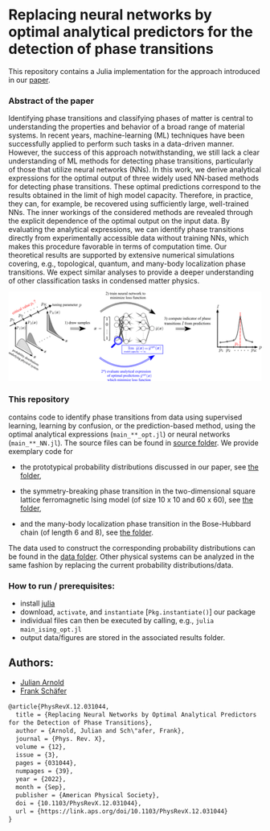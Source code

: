 # Replacing neural networks by optimal analytical predictors for the detection of phase transitions
This repository contains a Julia implementation for the approach introduced in our
[paper](https://link.aps.org/doi/10.1103/PhysRevX.12.031044).

### Abstract of the paper
Identifying phase transitions and classifying phases of matter is central to understanding the properties and behavior of a broad range of material systems. In recent years, machine-learning (ML) techniques have been successfully applied to perform such tasks in a data-driven manner. However, the success of this approach notwithstanding, we still lack a clear understanding of ML methods for detecting phase transitions, particularly of those that utilize neural networks (NNs). In this work, we derive analytical expressions for the optimal output of three widely used NN-based methods for detecting phase transitions. These optimal predictions correspond to the results obtained in the limit of high model capacity. Therefore, in practice, they can, for example, be recovered using sufficiently large, well-trained NNs. The inner workings of the considered methods are revealed through the explicit dependence of the optimal output on the input data. By evaluating the analytical expressions, we can identify phase transitions directly from experimentally accessible data without training NNs, which makes this procedure favorable in terms of computation time. Our theoretical results are supported by extensive numerical simulations covering, e.g., topological, quantum, and many-body localization phase transitions. We expect similar analyses to provide a deeper understanding of other classification tasks in condensed matter physics.

![](./assets/method.png)

### This repository

contains code to identify phase transitions from data using supervised learning, learning by confusion, or the prediction-based method, using the optimal analytical expressions (`main_**_opt.jl`) or neural networks (`main_**_NN.jl`). The source files can be found in [source folder](./src/). We provide exemplary code for

* the prototypical probability distributions discussed in our paper, see [the folder](./examples/prototypical_distr/),

* the symmetry-breaking phase transition in the two-dimensional square lattice ferromagnetic Ising model (of size 10 x 10 and 60 x 60), see [the folder](./examples/ising/),

* and the many-body localization phase transition in the Bose-Hubbard chain (of length 6 and 8), see [the folder](./examples/mbl_bose_hubbard/).

The data used to construct the corresponding probability distributions can be found in the [data folder](./data/). Other physical systems can be analyzed in the same fashion by replacing the current probability distributions/data.

### How to run / prerequisites:

- install [julia](https://julialang.org/downloads/)
- download, `activate`, and `instantiate` [`Pkg.instantiate()`] our package
- individual files can then be executed by calling, e.g., `julia main_ising_opt.jl`
- output data/figures are stored in the associated results folder.

## Authors:

- [Julian Arnold](https://github.com/arnoldjulian)
- [Frank Schäfer](https://github.com/frankschae)

```
@article{PhysRevX.12.031044,
  title = {Replacing Neural Networks by Optimal Analytical Predictors for the Detection of Phase Transitions},
  author = {Arnold, Julian and Sch\"afer, Frank},
  journal = {Phys. Rev. X},
  volume = {12},
  issue = {3},
  pages = {031044},
  numpages = {39},
  year = {2022},
  month = {Sep},
  publisher = {American Physical Society},
  doi = {10.1103/PhysRevX.12.031044},
  url = {https://link.aps.org/doi/10.1103/PhysRevX.12.031044}
}
```
